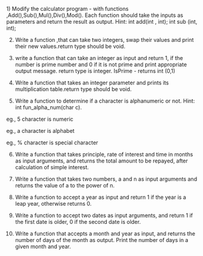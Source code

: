 1) Modify the calculator program - with functions ,Add(),Sub(),Mul(),Div(),Mod(). Each function should take the inputs as parameters and return the result as output.
Hint: int add(int , int);
int sub (int, int);

2) Write a function ,that can take two integers, swap their values and print their new values.return type should be void.

3) write a function that can take an integer as input and return 1, if the number is prime number and 0 if it is not prime and print appropriate output message.
return type is integer.
IsPrime - returns int (0,1)

4) Write a function that takes an integer parameter and prints its multiplication table.return type should be void.

5) Write a function to determine if a character is alphanumeric or not.
Hint: int fun_alpha_num(char c). 

eg., 5
character is numeric

eg., a
character is alphabet

eg., %
character is special character


6) Write a function that takes principle, rate of interest and time in months as input arguments, and returns the total amount to be repayed, after calculation of simple interest.


7) Write a function that takes two numbers, a and n as input arguments and returns the value of a to the power of n.


8) Write a function to accept a year as input and return 1 if the year is a leap year, otherwise returns  0.


9) Write a function to accept two dates as input arguments, and return 1 if the first date is older, 0 if the second date is older.


10) Write a function that accepts a month and year as input, and returns the number of days of the month as output. Print the number of days in a given month and year.




